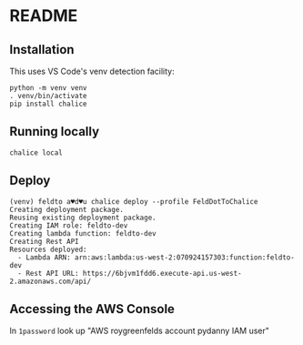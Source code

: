 # README

## Installation

This uses VS Code's venv detection facility:

```
python -m venv venv
. venv/bin/activate
pip install chalice
```

## Running locally

```
chalice local
```

## Deploy

```
(venv) feldto a♥d♥u chalice deploy --profile FeldDotToChalice
Creating deployment package.
Reusing existing deployment package.
Creating IAM role: feldto-dev
Creating lambda function: feldto-dev
Creating Rest API
Resources deployed:
  - Lambda ARN: arn:aws:lambda:us-west-2:070924157303:function:feldto-dev
  - Rest API URL: https://6bjvm1fdd6.execute-api.us-west-2.amazonaws.com/api/
```

## Accessing the AWS Console

In `1password` look up "AWS roygreenfelds account pydanny IAM user"